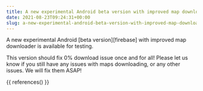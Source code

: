```yaml
---
title: A new experimental Android beta version with improved map downloader is available for testing
date: 2021-08-23T09:24:31+00:00
slug: a-new-experimental-android-beta-version-with-improved-map-downloader-is-available-for-testing
---
```


A new experimental Android [beta version][firebase] with improved map downloader is available for testing.

This version should fix 0% download issue once and for all! Please let us know if you still have any issues with maps downloading, or any other issues. We will fix them ASAP!

{{ references() }}
